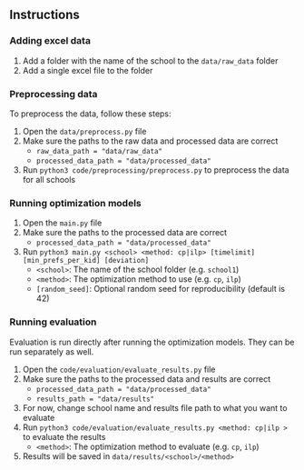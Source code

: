 ## Instructions
### Adding excel data
1. Add a folder with the name of the school to the `data/raw_data` folder
2. Add a single excel file to the folder

### Preprocessing data
To preprocess the data, follow these steps:
1. Open the `data/preprocess.py` file
2. Make sure the paths to the raw data and processed data are correct
   - `raw_data_path = "data/raw_data"`
   - `processed_data_path = "data/processed_data"`
3. Run `python3 code/preprocessing/preprocess.py` to preprocess the data for all schools

### Running optimization models
1. Open the `main.py` file
2. Make sure the paths to the processed data are correct
   - `processed_data_path = "data/processed_data"`
3. Run `python3 main.py <school> <method: cp|ilp> [timelimit] [min_prefs_per_kid] [deviation]`
   - `<school>`: The name of the school folder (e.g. `school1`)
   - `<method>`: The optimization method to use (e.g. `cp`, `ilp`)
   - `[random_seed]`: Optional random seed for reproducibility (default is 42)

### Running evaluation
Evaluation is run directly after running the optimization models. They can be run separately as well.
1. Open the `code/evaluation/evaluate_results.py` file
2. Make sure the paths to the processed data and results are correct
   - `processed_data_path = "data/processed_data"`
   - `results_path = "data/results"`
3. For now, change school name and results file path to what you want to evaluate
4. Run `python3 code/evaluation/evaluate_results.py <method: cp|ilp >` to evaluate the results
   - `<method>`: The optimization method to evaluate (e.g. `cp`, `ilp`)
5. Results will be saved in `data/results/<school>/<method>`

